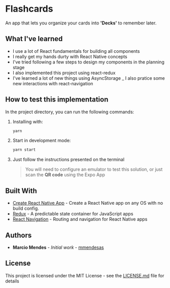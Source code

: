 # Flashcards

An app that lets you organize your cards into **'Decks'** to remember later.

## What I've learned

- I use a lot of React fundamentals for building all components
- I really get my hands durty with React Native concepts
- I've tried following a few steps to design my components in the planning stage
- I also implemented this project using react-redux
- I've learned a lot of new things using AsyncStorage
_ I also pratice some new interactions with react-navigation

## How to test this implementation

In the project directory, you can run the following commands:

1. Installing with:
    ```sh
    yarn
    ```

2. Start in development mode:
    ```sh
    yarn start
    ```

3. Just follow the instructions presented on the terminal
    > You will need to configure an emulator to test this solution, or just scan the **QR code** using the Expo App

## Built With

- [Create React Native App](https://github.com/react-community/create-react-native-app) - Create a React Native app on any OS with no build config.
- [Redux](https://redux.js.org/) - A predictable state container for JavaScript apps
- [React Navigation](https://reactnavigation.org/en/) - Routing and navigation for React Native apps

## Authors

- **Marcio Mendes** - _Initial work_ - [mmendesas](https://github.com/mmendesas)

## License

This project is licensed under the MIT License - see the [LICENSE.md](LICENSE.md) file for details
